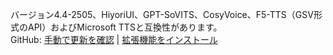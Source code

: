 バージョン4.4-2505、HiyoriUI、GPT-SoVITS、CosyVoice、F5-TTS（GSV形式のAPI）およびMicrosoft TTSと互換性があります。<br>
GitHub: [手動で更新を確認](https://github.com/YYuX-1145/Srt-AI-Voice-Assistant/releases) | [拡張機能をインストール](https://github.com/YYuX-1145/Srt-AI-Voice-Assistant/tree/main/tools) 